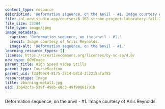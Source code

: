 ```yaml
---
content_type: resource
description: 'Deformation sequence, on the anvil - #1. Image courtesy of Arlis Reynolds.'
file: /ol-ocw-studio-app/courses/6-163-strobe-project-laboratory-fall-2005/1b642cfa539f490be8c349f90861701b_zburning-metal1.jpg
file_size: 23384
file_type: image/jpeg
image_metadata:
  caption: 'Deformation sequence, on the anvil - #1.'
  credit: Image courtesy of Arlis Reynolds.
  image-alt: 'Deformation sequence, on the anvil - #1.'
learning_resource_types: []
license: https://creativecommons.org/licenses/by-nc-sa/4.0/
ocw_type: OCWImage
parent_title: High Speed Video Stills
parent_type: CourseSection
parent_uid: f33409c4-8175-2714-b81d-3c2218afaf85
resourcetype: Image
title: zburning-metal1.jpg
uid: 1b642cfa-539f-490b-e8c3-49f90861701b
---
```

Deformation sequence, on the anvil - #1. Image courtesy of Arlis Reynolds.